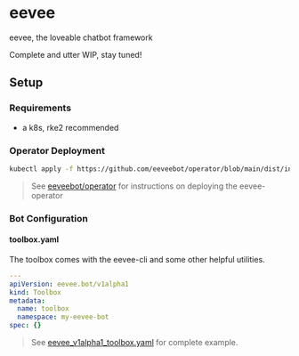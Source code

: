 # eevee

eevee, the loveable chatbot framework

Complete and utter WIP, stay tuned!

## Setup

### Requirements

- a k8s, rke2 recommended

### Operator Deployment

```bash
kubectl apply -f https://github.com/eeveebot/operator/blob/main/dist/install.yaml
```

> See [eeveebot/operator](https://github.com/eeveebot/operator) for instructions on deploying the eevee-operator

### Bot Configuration

#### toolbox.yaml

The toolbox comes with the eevee-cli and some other helpful utilities.

```yaml
---
apiVersion: eevee.bot/v1alpha1
kind: Toolbox
metadata:
  name: toolbox
  namespace: my-eevee-bot
spec: {}
```

> See [eevee_v1alpha1_toolbox.yaml](https://github.com/eeveebot/operator/blob/main/src/config/samples/eevee_v1alpha1_toolbox.yaml) for complete example.

